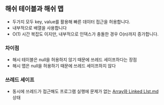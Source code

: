 
## 해쉬 테이블과 해쉬 맵

- 두가지 모두 key, value를 활용해 빠른 데이터 접근을 허용합니다.
- 내부적으로 배열을 사용합니다
- O(1) 시간 복잡도 이지만, 내부적으로 인덱스가 충돌한 경우 O(n)까지 증가합니다.

### 차이점

- 해시 테이블은 null을 허용하지 않기 때문에 쓰레드 세이프하다는 장점
- 해시 맵은 null을 허용하기 때문에 쓰레드 세이프하지 않다 

### 쓰레드 세이프
- 동시에 쓰레드가 접근해도 프로그램 실행에 문제가 없는 [Array와 Linked LIst.md](Array%EC%99%80%20Linked%20LIst.md)상태 